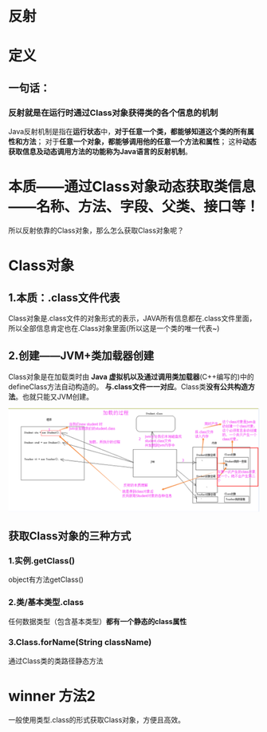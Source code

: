 # 反射
# 定义
## 一句话：
### 反射就是在运行时通过Class对象获得类的各个信息的机制

Java反射机制是指在**运行状态**中，**对于任意一个类，都能够知道这个类的所有属性和方法**；
对于**任意一个对象，都能够调用他的任意一个方法和属性**； 这种**动态获取信息及动态调用方法的功能称为Java语言的反射机制**。

# 本质——通过Class对象动态获取类信息——名称、方法、字段、父类、接口等！
所以反射依靠的Class对象，那么怎么获取Class对象呢？

# Class对象 
## 1.本质：.class文件代表
Class对象是.class文件的对象形式的表示，JAVA所有信息都在.class文件里面，所以全部信息肯定也在.Class对象里面(所以这是一个类的唯一代表~)

## 2.创建——JVM+类加载器创建
Class对象是在加载类时由 **Java 虚拟机以及通过调用类加载器**(C++编写的)中的 defineClass方法自动构造的。
**与.class文件一一对应**。Class类**没有公共构造方法**。也就只能又JVM创建。

![img.png](img/Class对象与程序的关联.png)

## 获取Class对象的三种方式
### 1.实例.getClass()
object有方法getClass()

### 2.类/基本类型.class
任何数据类型（包含基本类型）**都有一个静态的class属性**

### 3.Class.forName(String className)
通过Class类的类路径静态方法 

# winner 方法2
一般使用类型.class的形式获取Class对象，方便且高效。



